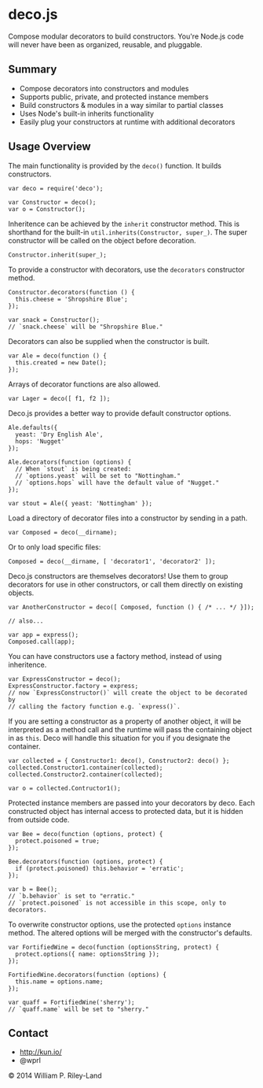 deco.js
=======
Compose modular decorators to build constructors.  You're Node.js code will never have been as organized, reusable, and pluggable.

Summary
-------

 * Compose decorators into constructors and modules
 * Supports public, private, and protected instance members
 * Build constructors & modules in a way similar to partial classes
 * Uses Node's built-in inherits functionality
 * Easily plug your constructors at runtime with additional decorators

Usage Overview
--------------

The main functionality is provided by the `deco()` function.  It builds constructors.

    var deco = require('deco');

    var Constructor = deco();
    var o = Constructor();

Inheritence can be achieved by the `inherit` constructor method.  This is shorthand for the built-in `util.inherits(Constructor, super_)`.  The super constructor will be called on the object before decoration.

    Constructor.inherit(super_);

To provide a constructor with decorators, use the `decorators` constructor method.

    Constructor.decorators(function () {
      this.cheese = 'Shropshire Blue';
    });

    var snack = Constructor();
    // `snack.cheese` will be "Shropshire Blue."

Decorators can also be supplied when the constructor is built.

    var Ale = deco(function () {
      this.created = new Date();
    });

Arrays of decorator functions are also allowed.

    var Lager = deco([ f1, f2 ]);

Deco.js provides a better way to provide default constructor options.

    Ale.defaults({
      yeast: 'Dry English Ale',
      hops: 'Nugget'
    });

    Ale.decorators(function (options) {
      // When `stout` is being created:
      // `options.yeast` will be set to "Nottingham."
      // `options.hops` will have the default value of "Nugget."
    });

    var stout = Ale({ yeast: 'Nottingham' });


Load a directory of decorator files into a constructor by sending in a path.

    var Composed = deco(__dirname);

Or to only load specific files:

    Composed = deco(__dirname, [ 'decorator1', 'decorator2' ]);

Deco.js constructors are themselves decorators!  Use them to group decorators for use in other constructors, or call them directly on existing objects.

    var AnotherConstructor = deco([ Composed, function () { /* ... */ }]);

    // also...

    var app = express();
    Composed.call(app);

You can have constructors use a factory method, instead of using inheritence.

    var ExpressConstructor = deco();
    ExpressConstructor.factory = express;
    // now `ExpressConstructor()` will create the object to be decorated by
    // calling the factory function e.g. `express()`.

If you are setting a constructor as a property of another object, it will be interpreted as a method call and the runtime will pass the containing object in as `this`.  Deco will handle this situation for you if you designate the container.

    var collected = { Constructor1: deco(), Constructor2: deco() };
    collected.Constructor1.container(collected);
    collected.Constructor2.container(collected);

    var o = collected.Contructor1();

Protected instance members are passed into your decorators by deco.  Each constructed object has internal access to protected data, but it is hidden from outside code.

    var Bee = deco(function (options, protect) {
      protect.poisoned = true;
    });

    Bee.decorators(function (options, protect) {
      if (protect.poisoned) this.behavior = 'erratic';
    });
    
    var b = Bee();
    // `b.behavior` is set to "erratic."
    // `protect.poisoned` is not accessible in this scope, only to decorators.

To overwrite constructor options, use the protected `options` instance method.  The altered options will be merged with the constructor's defaults.

    var FortifiedWine = deco(function (optionsString, protect) {
      protect.options({ name: optionsString });
    });

    FortifiedWine.decorators(function (options) {
      this.name = options.name;
    });

    var quaff = FortifiedWine('sherry');
    // `quaff.name` will be set to "sherry."

Contact
-------

 * http://kun.io/
 * @wprl

&copy; 2014 William P. Riley-Land
